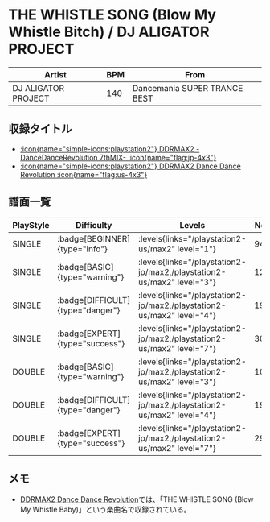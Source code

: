 # THE WHISTLE SONG (Blow My Whistle Bitch) / DJ ALIGATOR PROJECT

|Artist|BPM|From|
|------|---|----|
|DJ ALIGATOR PROJECT|140|Dancemania SUPER TRANCE BEST|

## 収録タイトル

- [:icon{name="simple-icons:playstation2"} DDRMAX2 -DanceDanceRevolution 7thMIX- :icon{name="flag:jp-4x3"}](/playstation2-jp/max2)
- [:icon{name="simple-icons:playstation2"} DDRMAX2 Dance Dance Revolution :icon{name="flag:us-4x3"}](/playstation2-us/max2)

## 譜面一覧

|PlayStyle|Difficulty|Levels|Notes|Movie|
|---------|----------|------|-----|-----|
|SINGLE| :badge[BEGINNER]{type="info"}| :levels{links="/playstation2-us/max2" level="1"}|94/0||
|SINGLE| :badge[BASIC]{type="warning"}| :levels{links="/playstation2-jp/max2,/playstation2-us/max2" level="3"}|122/2||
|SINGLE| :badge[DIFFICULT]{type="danger"}| :levels{links="/playstation2-jp/max2,/playstation2-us/max2" level="4"}|199/3||
|SINGLE| :badge[EXPERT]{type="success"}| :levels{links="/playstation2-jp/max2,/playstation2-us/max2" level="7"}|308/1||
|DOUBLE| :badge[BASIC]{type="warning"}| :levels{links="/playstation2-jp/max2,/playstation2-us/max2" level="3"}|109/2||
|DOUBLE| :badge[DIFFICULT]{type="danger"}| :levels{links="/playstation2-jp/max2,/playstation2-us/max2" level="4"}|192/3||
|DOUBLE| :badge[EXPERT]{type="success"}| :levels{links="/playstation2-jp/max2,/playstation2-us/max2" level="7"}|297/1||

## メモ

- [DDRMAX2 Dance Dance Revolution](/series/max2-us)では、「THE WHISTLE SONG (Blow My Whistle Baby)」という楽曲名で収録されている。
